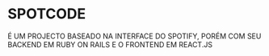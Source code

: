# SPOTCODE

É UM PROJECTO BASEADO NA INTERFACE DO SPOTIFY, PORÉM COM SEU BACKEND EM RUBY ON RAILS E O FRONTEND EM REACT.JS

